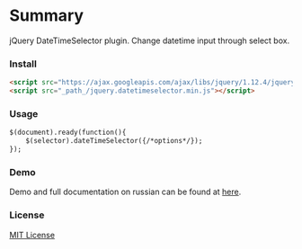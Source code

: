 # Summary
jQuery DateTimeSelector plugin. Change datetime input through select box.

### Install
```html
<script src="https://ajax.googleapis.com/ajax/libs/jquery/1.12.4/jquery.min.js"></script>
<script src="_path_/jquery.datetimeselector.min.js"></script>
```

### Usage
```html
$(document).ready(function(){
	$(selector).dateTimeSelector({/*options*/});
});
```

### Demo
Demo and full documentation on russian can be found at [here](http://valerykoretsky.com/blog/programming/jquery-datetime-selector/).

### License
[MIT License](https://opensource.org/licenses/mit-license.php)
